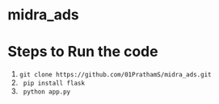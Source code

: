 # midra_ads

# Steps to Run the code

1. ``` git clone https://github.com/01PrathamS/midra_ads.git ``` 
2. ``` pip install flask``` 
3. ``` python app.py```
